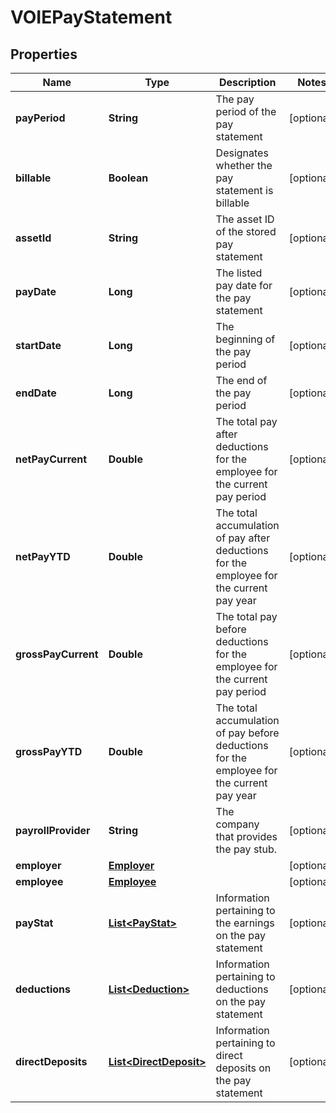 

# VOIEPayStatement


## Properties

| Name | Type | Description | Notes |
|------------ | ------------- | ------------- | -------------|
|**payPeriod** | **String** | The pay period of the pay statement |  [optional] |
|**billable** | **Boolean** | Designates whether the pay statement is billable |  [optional] |
|**assetId** | **String** | The asset ID of the stored pay statement |  [optional] |
|**payDate** | **Long** | The listed pay date for the pay statement |  [optional] |
|**startDate** | **Long** | The beginning of the pay period |  [optional] |
|**endDate** | **Long** | The end of the pay period |  [optional] |
|**netPayCurrent** | **Double** | The total pay after deductions for the employee for the current pay period |  [optional] |
|**netPayYTD** | **Double** | The total accumulation of pay after deductions for the employee for the current pay year |  [optional] |
|**grossPayCurrent** | **Double** | The total pay before deductions for the employee for the current pay period |  [optional] |
|**grossPayYTD** | **Double** | The total accumulation of pay before deductions for the employee for the current pay year |  [optional] |
|**payrollProvider** | **String** | The company that provides the pay stub. |  [optional] |
|**employer** | [**Employer**](Employer.md) |  |  [optional] |
|**employee** | [**Employee**](Employee.md) |  |  [optional] |
|**payStat** | [**List&lt;PayStat&gt;**](PayStat.md) | Information pertaining to the earnings on the pay statement |  [optional] |
|**deductions** | [**List&lt;Deduction&gt;**](Deduction.md) | Information pertaining to deductions on the pay statement |  [optional] |
|**directDeposits** | [**List&lt;DirectDeposit&gt;**](DirectDeposit.md) | Information pertaining to direct deposits on the pay statement |  [optional] |



